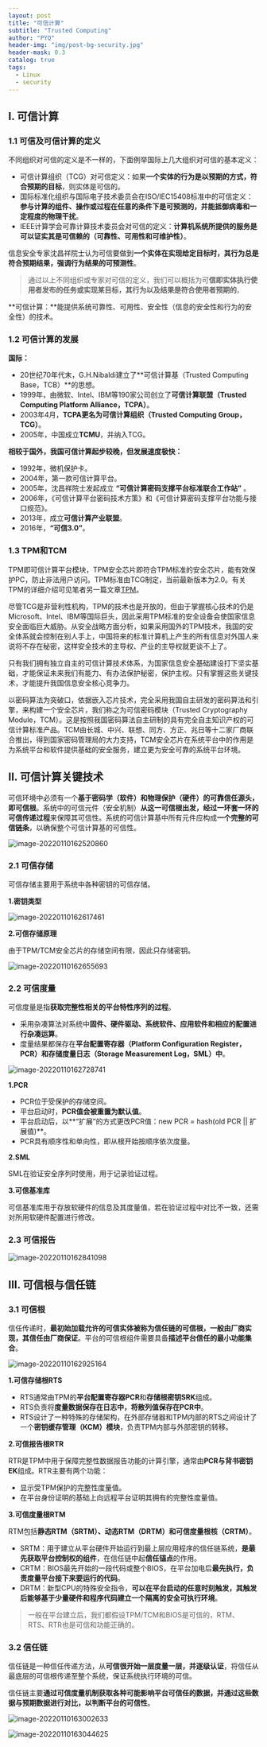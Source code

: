 ```yaml
---
layout: post
title: "可信计算"
subtitle: "Trusted Computing"
author: "PYQ"
header-img: "img/post-bg-security.jpg"
header-mask: 0.3
catalog: true
tags:
  - Linux
  - security
---
```


## Ⅰ. 可信计算

### 1.1 可信及可信计算的定义

不同组织对可信的定义是不一样的，下面例举国际上几大组织对可信的基本定义：

- 可信计算组织（TCG）对可信定义：如果**一个实体的行为是以预期的方式，符合预期的目标**，则实体是可信的。
- 国际标准化组织与国际电子技术委员会在ISO/IEC15408标准中的可信定义：**参与计算的组件、操作或过程在任意的条件下是可预测的，并能抵御病毒和一定程度的物理干扰**。
- IEEE计算学会可靠计算技术委员会对可信的定义：**计算机系统所提供的服务是可以证实其是可信赖的（可靠性、可用性和可维护性）**。

信息安全专家沈昌祥院士认为可信要做到**一个实体在实现给定目标时，其行为总是符合预期结果，强调行为结果的可预测性**。

> 通过以上不同组织或专家对可信的定义，我们可以概括为可**信即实体执行使用者发布的任务或实现某目标，其行为以及结果是符合使用者预期的**。

**可信计算：**能提供系统可靠性、可用性、安全性（信息的安全性和行为的安全性）的技术。

### 1.2 可信计算的发展

**国际：**

- 20世纪70年代末，G.H.Nibaldi建立了**可信计算基（Trusted Computing Base，TCB）**的思想。
- 1999年，由微软、Intel、IBM等190家公司创立了**可信计算联盟（Trusted Computing Platform Alliance，TCPA）**。
- 2003年4月，**TCPA更名为可信计算组织（Trusted Computing Group，TCG）**。
- 2005年，中国成立**TCMU**，并纳入TCG。

**相较于国外，我国可信计算起步较晚，但发展速度极快：**

- 1992年，微机保护卡。
- 2004年，第一款可信计算平台。
- 2005年，沈昌祥院士发起成立 **“可信计算密码支撑平台标准联合工作站”** 。
- 2006年，《可信计算平台密码技术方策》和《可信计算密码支撑平台功能与接口规范》。
- 2013年，成立**可信计算产业联盟**。
- 2016年，**“可信3.0”**。

### 1.3 TPM和TCM

TPM即可信计算平台模块，TPM安全芯片即符合TPM标准的安全芯片，能有效保护PC，防止非法用户访问。TPM标准由TCG制定，当前最新版本为2.0。有关TPM的详细介绍可见笔者另一篇文章[TPM](https://pengyq.top/TPM-5a054cabdf4f4a89b2fb5841fad16fa5)。

尽管TCG是非营利性机构，TPM的技术也是开放的，但由于掌握核心技术的仍是Microsoft、Intel、IBM等国际巨头，因此采用TPM标准的安全设备会使国家信息安全面临巨大威胁。从安全战略方面分析，如果采用国外的TPM技术，我国的安全体系就会控制在别人手上，中国将来的标准计算机上产生的所有信息对外国人来说将不存在秘密，这样安全技术的主导权、产业的主导权就更谈不上了。

只有我们拥有独立自主的可信计算技术体系，为国家信息安全基础建设打下坚实基础，才能保证未来我们有能力、有办法保护秘密，保护主权。只有掌握这些关键技术，才能提升我国信息安全核心竞争力。

以密码算法为突破口，依据嵌入芯片技术，完全采用我国自主研发的密码算法和引擎，来构建一个安全芯片，我们称之为可信密码模块（Trusted Cryptography Module，TCM）。这是按照我国密码算法自主研制的具有完全自主知识产权的可信计算标准产品。TCM由长城、中兴、联想、同方、方正、兆日等十二家厂商联合推出，得到国家密码管理局的大力支持，TCM安全芯片在系统平台中的作用是为系统平台和软件提供基础的安全服务，建立更为安全可靠的系统平台环境。

## Ⅱ. 可信计算关键技术

可信环境中必须有一个**基于密码学（软件）和物理保护（硬件）的可靠信任源头，即可信根**。系统中的可信元件（安全机制）**从这一可信根出发，经过一环套一环的可信传递过程**来保障其可信性。系统的可信计算基中所有元件应构成**一个完整的可信链条**，以确保整个可信计算基的可信性。

![image-20220110162520860](/img/in-post/trusted-computing-1.png)

### 2.1 可信存储

可信存储主要用于系统中各种密钥的可信存储。

**1.密钥类型**

![image-20220110162617461](/img/in-post/trusted-computing-2.png)

**2.可信存储原理**

由于TPM/TCM安全芯片的存储空间有限，因此只存储密钥。

![image-20220110162655693](/img/in-post/trusted-computing-3.png)

### 2.2 可信度量

可信度量是指**获取完整性相关的平台特性序列的过程**。

- 采用杂凑算法对系统中**固件、硬件驱动、系统软件、应用软件和相应的配置进行杂凑运算**。
- 度量结果都保存在**平台配置寄存器（Platform Configuration Register，PCR）和存储度量日志（Storage Measurement Log，SML）中**。

![image-20220110162728741](/img/in-post/trusted-computing-4.png)

**1.PCR**

- PCR位于受保护的存储空间。
- 平台启动时，**PCR值会被重置为默认值**。
- 平台启动后，以**“扩展”的方式更改PCR值：new PCR = hash(old PCR || 扩展值)**。
- PCR具有顺序性和单向性，即从根开始按顺序依次度量。

**2.SML**

SML在验证安全序列时使用，用于记录验证过程。

**3.可信基准库**

可信基准库用于存放软硬件的信息及其度量值，若在验证过程中对比不一致，还需对所用软硬件配置进行修改。

### 2.3 可信报告

![image-20220110162841098](/img/in-post/trusted-computing-5.png)

## Ⅲ. 可信根与信任链

### 3.1 可信根

信任传递时，**最初始加载允许的可信实体被称为信任链的可信根，一般由厂商实现，其信任由厂商保证**。平台的可信根组件需要具备**描述平台信任的最小功能集合**。

![image-20220110162925164](/img/in-post/trusted-computing-6.png)

**1.可信存储根RTS**

- RTS通常由TPM的**平台配置寄存器PCR**和**存储根密钥SRK**组成。
- RTS负责将**度量数据保存在日志中，将散列值保存在PCR中**。
- RTS设计了一种特殊的存储架构，在外部存储器和TPM内部的RTS之间设计了一个**密钥缓存管理（KCM）模块**，负责TPM内部与外部密钥的转移。

**2.可信报告根RTR**

RTR是TPM中用于保障完整性数据报告功能的计算引擎，通常由**PCR与背书密钥EK**组成。RTR主要有两个功能：

- 显示受TPM保护的完整性度量值。
- 在平台身份证明的基础上向远程平台证明其拥有的完整性度量值。

**3.可信度量根RTM**

RTM包括**静态RTM（SRTM）、动态RTM（DRTM）和可信度量根核（CRTM）**。

- SRTM：用于建立从平台硬件开始运行到最上层应用程序的信任链系统，**是最先获取平台控制权的组件**，在信任链中起**信任锚点**的作用。
- CRTM：BIOS最先开始的一段代码或整个BIOS，在平台加电后**最先执行，负责度量平台接下来要运行的代码**。
- DRTM：新型CPU的特殊安全指令，**可以在平台启动的任意时刻触发，其触发后能够基于少量硬件和程序代码建立一个隔离的安全可执行环境**。

> 一般在平台建立后，我们都假设TPM/TCM和BIOS是可信的，RTM、RTS、RTR也是可信和功能正确的。

### 3.2 信任链

信任链是一种信任传递方法，从**可信很开始一层度量一层，并逐级认证**，将信任从最底层的可信根传递至整个系统，保证系统执行环境的可信。

信任链主要**通过可信度量机制获取各种可能影响平台可信任的数据，并通过这些数据与预期数据进行对比，以判断平台的可信性**。

![image-20220110163002633](/img/in-post/trusted-computing-7.png)

![image-20220110163044625](/img/in-post/trusted-computing-8.png)



